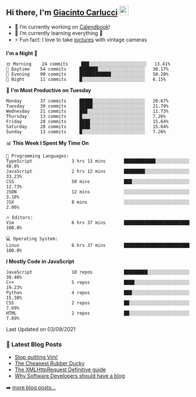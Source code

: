## Hi there, I'm [Giacinto Carlucci][website]  <img src="https://media.giphy.com/media/hvRJCLFzcasrR4ia7z/giphy.gif" width="25px">

- 🔭 I’m currently working on [Calendbook][project]!
- 🌱 I’m currently learning everything 🤣
- ⚡ Fun fact: I love to take [pictures][instagram] with vintage cameras

[website]: https://www.giacintocarlucci.it
[project]: https://www.calendbook.com
[twitter]: https://twitter.com/giacintocarlucc
[instagram]: https://instagram.com/giacintocarlucci
[linkedin]: https://linkedin.com/in/giacintocarlucci

<!--START_SECTION:waka-->
**I'm a Night 🦉** 

```text
🌞 Morning    24 commits     ███░░░░░░░░░░░░░░░░░░░░░░   13.41% 
🌆 Daytime    54 commits     ███████░░░░░░░░░░░░░░░░░░   30.17% 
🌃 Evening    90 commits     ████████████░░░░░░░░░░░░░   50.28% 
🌙 Night      11 commits     █░░░░░░░░░░░░░░░░░░░░░░░░   6.15%

```
📅 **I'm Most Productive on Tuesday** 

```text
Monday       37 commits     █████░░░░░░░░░░░░░░░░░░░░   20.67% 
Tuesday      39 commits     █████░░░░░░░░░░░░░░░░░░░░   21.79% 
Wednesday    21 commits     ███░░░░░░░░░░░░░░░░░░░░░░   11.73% 
Thursday     13 commits     █░░░░░░░░░░░░░░░░░░░░░░░░   7.26% 
Friday       28 commits     ████░░░░░░░░░░░░░░░░░░░░░   15.64% 
Saturday     28 commits     ████░░░░░░░░░░░░░░░░░░░░░   15.64% 
Sunday       13 commits     █░░░░░░░░░░░░░░░░░░░░░░░░   7.26%

```


📊 **This Week I Spent My Time On** 

```text
💬 Programming Languages: 
TypeScript               3 hrs 13 mins       ████████████░░░░░░░░░░░░░   48.8% 
JavaScript               2 hrs 12 mins       ████████░░░░░░░░░░░░░░░░░   33.23% 
CSS                      50 mins             ███░░░░░░░░░░░░░░░░░░░░░░   12.73% 
JSON                     12 mins             ░░░░░░░░░░░░░░░░░░░░░░░░░   3.18% 
JSX                      8 mins              ░░░░░░░░░░░░░░░░░░░░░░░░░   2.06%

🔥 Editors: 
Vim                      6 hrs 37 mins       █████████████████████████   100.0%

💻 Operating System: 
Linux                    6 hrs 37 mins       █████████████████████████   100.0%

```

**I Mostly Code in JavaScript** 

```text
JavaScript               10 repos            █████████░░░░░░░░░░░░░░░░   38.46% 
C++                      5 repos             ████░░░░░░░░░░░░░░░░░░░░░   19.23% 
Python                   4 repos             ███░░░░░░░░░░░░░░░░░░░░░░   15.38% 
CSS                      2 repos             ██░░░░░░░░░░░░░░░░░░░░░░░   7.69% 
HTML                     2 repos             ██░░░░░░░░░░░░░░░░░░░░░░░   7.69%

```



 Last Updated on 03/09/2021
<!--END_SECTION:waka-->

### 📕 Latest Blog Posts

<!-- BLOG-POST-LIST:START -->
- [Stop quitting Vim!](https://giacintocarlucci.medium.com/stop-q-ing-vim-6cda3009dfa6?source=rss-af395a5d9662------2)
- [The Cheapest Rubber Ducky](https://giacintocarlucci.medium.com/the-cheapest-rubber-ducky-b2e95901d504?source=rss-af395a5d9662------2)
- [The XMLHttpRequest Definitive guide](https://giacintocarlucci.medium.com/xmlhttprquest-definitive-guide-e3a2fd7a85a4?source=rss-af395a5d9662------2)
- [Why Software Developers should have a blog](https://giacintocarlucci.medium.com/why-software-developers-should-have-a-blog-d51bb48ee1e7?source=rss-af395a5d9662------2)
<!-- BLOG-POST-LIST:END -->

➡️ [more blog posts...](https://medium.com/@giacintocarlucci)
